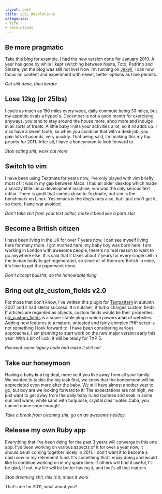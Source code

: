 ```yaml
---
layout: post
title: 2011 Resolutions
categories:
- life
- resolutions
---
```


## Be more pragmatic

Take this blog for example. I had the new version done for January 2010. A year has gone by while I kept switching between Nesta, Toto, Padrino and Sinatra, yet the blog was still not live! Now I'm running on [Jekyll](https://github.com/mojombo/jekyll), I can now focus on content and experiment with newer, better options as time permits.

_Get shit done, then iterate_

## Lose 12kg (or 25lbs)

I cycle as much as 150 miles every week, daily commute being 30 miles, but my appetite rivals a hyppo's. December is not a good month for exercising anyways, you tend to stay around the house more, shop more and indulge in all sorts of treats. A little baby limits your activities a lot, so it all adds up. I also have a sweet tooth, so when you combine that with a desk job, you gain lots of pounds, very quickly. That being said, I'm making this my top priority for 2011. After all, I have a honeymoon to look forward to.

_Stop eating shit, work out more_

## Switch to vim

I have been using Textmate for years now, I've only played with vim briefly, most of it was in my gap between Macs. I had an older desktop which made a snazzy little Linux development machine, vim was the only serious text editor. There is gedit that comes close to Textmate, but vim is the benchmark on Linux. Yes emacs is the dog's nuts also, but I just don't get it, so there, flame war avoided.

_Don't take shit from your text editor, make it bend like a porn star_

## Become a British citizen

I have been living in the UK for over 7 years now, I can see myself living here for many more. I got married here, my baby boy was born here, I am working in London with awesome people, there's no real reason to want to go anywhere else. It is said that it takes about 7 years for every single cell in the human body to get regenerated, so since all of them are British in mine, it's time to get the paperwork done.

_Don't accept bullshit, do the honourable thing_

## Bring out glz_custom_fields v2.0

For those that don't know, I've written this plugin for [Textpattern](http://textpattern.com) in autumn 2007 and it had stellar success. It a nutshell, it turbo charges  custom fields. If articles are regarded as objects, custom fields would be their properties. [glz_custom_fields](https://github.com/gerhard/glz_custom_fields_public) is a super stable plugin which powers **a lot** of websites. Adding new features to a mature, untested and fairly complex PHP script is not something I look forward to. I have been considering various approaches, I am planning to start work on the new major version early this year. With a bit of luck, it will be ready for TXP 5.

_Reinvent some legacy code and make it shit hot_

## Take our honeymoon

Having a baby **is** a big deal, more so if you live away from all your family. We wanted to tackle the big task first, we knew that the honeymoon will be appreciated even more after the baby. We still have almost another year to go, but boy are we looking forward to it! The expectations are not high, we just want to get away from the daily baby ruled routines and soak in some sun and warm, white sand with turquoise, crystal clear water. Cuba, you cannot come soon enough!

_Take a break from cleaning shit, go on an awesome holiday_

## Release my own Ruby app

Everything that I've been doing for the past 3 years will converge in this one app. I've been working on various aspects of it for over a year now, it should be all coming together nicely in 2011. I don't want it to become a cash cow or my retirement fund. It's something that I enjoy doing and would like to continue working on in my spare time. If others will find it useful, I'll be glad, if not, my life will be better having it, and that's all that matters.

_Stop dreaming shit, this is it, make it work_

That's me for 2011, what about you?
